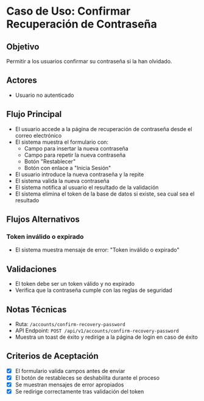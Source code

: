 # Caso de Uso: Confirmar Recuperación de Contraseña

## Objetivo

Permitir a los usuarios confirmar su contraseña si la han olvidado.

## Actores

- Usuario no autenticado

## Flujo Principal

- El usuario accede a la página de recuperación de contraseña desde el correo electrónico
- El sistema muestra el formulario con:
  - Campo para insertar la nueva contraseña
  - Campo para repetir la nueva contraseña
  - Botón "Restablecer"
  - Botón con enlace a "Inicia Sesión"
- El usuario introduce la nueva contraseña y la repite
- El sistema valida la nueva contraseña
- El sistema notifica al usuario el resultado de la validación
- El sistema elimina el token de la base de datos si existe, sea cual sea el resultado

## Flujos Alternativos

### Token inválido o expirado

- El sistema muestra mensaje de error: "Token inválido o expirado"

## Validaciones

- El token debe ser un token válido y no expirado
- Verifica que la contraseña cumple con las reglas de seguridad

## Notas Técnicas

- Ruta: `/accounts/confirm-recovery-password`
- API Endpoint: `POST /api/v1/accounts/confirm-recovery-password`
- Muestra un toast de éxito y redirige a la página de login en caso de éxito

## Criterios de Aceptación

- [x] El formulario valida campos antes de enviar
- [x] El botón de restableces se deshabilita durante el proceso
- [x] Se muestran mensajes de error apropiados
- [x] Se redirige correctamente tras validación del token

